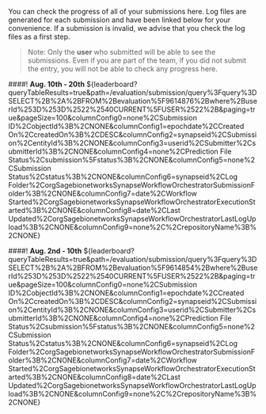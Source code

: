 <!-- markdownlint-disable-next-line first-line-h1 -->
You can check the progress of all of your submissions here. Log files are generated for each submission and have been linked below for your convenience. If a submission is invalid, we advise that you check the log files as a first step.

> Note: Only the **user** who submitted will be able to see the submissions.  Even if you are part of the team, if you did not submit the entry, you will not be able to check any progress here.

####! **Aug. 10th - 20th**
${leaderboard?queryTableResults=true&path=/evaluation/submission/query%3Fquery%3DSELECT%2B%2A%2BFROM%2Bevaluation%5F9614876%2Bwhere%2BuserId%253D%253D%2522%2540CURRENT%5FUSER%2522%2B&paging=true&pageSize=100&columnConfig0=none%2CSubmission ID%2CobjectId%3B%2CNONE&columnConfig1=epochdate%2CCreated On%2CcreatedOn%3B%2CDESC&columnConfig2=synapseid%2CSubmission%2CentityId%3B%2CNONE&columnConfig3=userid%2CSubmitter%2CsubmitterId%3B%2CNONE&columnConfig4=none%2CPrediction File Status%2Csubmission%5Fstatus%3B%2CNONE&columnConfig5=none%2CSubmission Status%2Cstatus%3B%2CNONE&columnConfig6=synapseid%2CLog Folder%2CorgSagebionetworksSynapseWorkflowOrchestratorSubmissionFolder%3B%2CNONE&columnConfig7=date%2CWorkflow Started%2CorgSagebionetworksSynapseWorkflowOrchestratorExecutionStarted%3B%2CNONE&columnConfig8=date%2CLast Updated%2CorgSagebionetworksSynapseWorkflowOrchestratorLastLogUpload%3B%2CNONE&columnConfig9=none%2C%2CrepositoryName%3B%2CNONE}

####! **Aug. 2nd - 10th**
${leaderboard?queryTableResults=true&path=/evaluation/submission/query%3Fquery%3DSELECT%2B%2A%2BFROM%2Bevaluation%5F9614854%2Bwhere%2BuserId%253D%253D%2522%2540CURRENT%5FUSER%2522%2B&paging=true&pageSize=100&columnConfig0=none%2CSubmission ID%2CobjectId%3B%2CNONE&columnConfig1=epochdate%2CCreated On%2CcreatedOn%3B%2CDESC&columnConfig2=synapseid%2CSubmission%2CentityId%3B%2CNONE&columnConfig3=userid%2CSubmitter%2CsubmitterId%3B%2CNONE&columnConfig4=none%2CPrediction File Status%2Csubmission%5Fstatus%3B%2CNONE&columnConfig5=none%2CSubmission Status%2Cstatus%3B%2CNONE&columnConfig6=synapseid%2CLog Folder%2CorgSagebionetworksSynapseWorkflowOrchestratorSubmissionFolder%3B%2CNONE&columnConfig7=date%2CWorkflow Started%2CorgSagebionetworksSynapseWorkflowOrchestratorExecutionStarted%3B%2CNONE&columnConfig8=date%2CLast Updated%2CorgSagebionetworksSynapseWorkflowOrchestratorLastLogUpload%3B%2CNONE&columnConfig9=none%2C%2CrepositoryName%3B%2CNONE}
